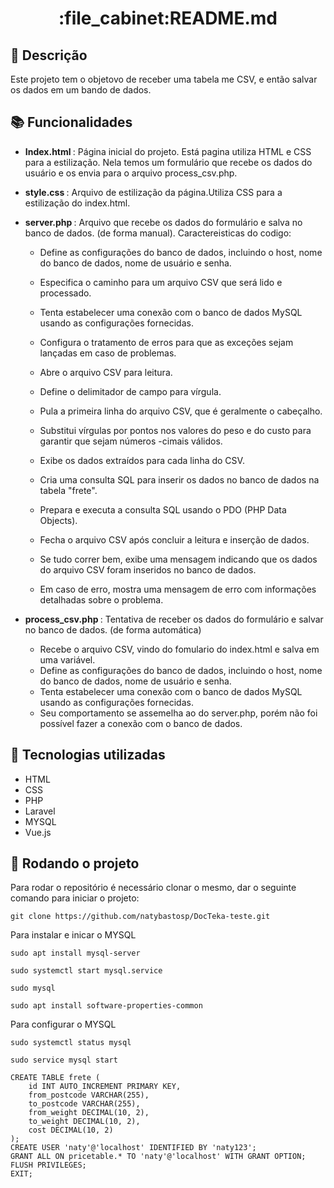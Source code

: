 <h1 align="center">:file_cabinet:README.md</h1>

## :memo: Descrição

Este projeto tem o objetovo de receber uma tabela me CSV, e então salvar os dados em um bando de dados.

## :books: Funcionalidades

-   <b>Index.html </b>: Página inicial do projeto. Está pagina utiliza HTML e CSS para a estilização. Nela temos um formulário que recebe os dados do usuário e os envia para o arquivo process_csv.php.

-   <b>style.css </b>: Arquivo de estilização da página.Utiliza CSS para a estilização do index.html.

-   <b>server.php </b>: Arquivo que recebe os dados do formulário e salva no banco de dados. (de forma manual). Caractereisticas do codigo:

    -   Define as configurações do banco de dados, incluindo o host, nome do banco de dados, nome de usuário e senha.

    -   Especifica o caminho para um arquivo CSV que será lido e processado.
    -   Tenta estabelecer uma conexão com o banco de dados MySQL usando as configurações fornecidas.
    -   Configura o tratamento de erros para que as exceções sejam lançadas em caso de problemas.
    -   Abre o arquivo CSV para leitura.
    -   Define o delimitador de campo para vírgula.
    -   Pula a primeira linha do arquivo CSV, que é geralmente o cabeçalho.
    -   Substitui vírgulas por pontos nos valores do peso e do custo para garantir que sejam números -cimais válidos.
    -   Exibe os dados extraídos para cada linha do CSV.

    -   Cria uma consulta SQL para inserir os dados no banco de dados na tabela "frete".
    -   Prepara e executa a consulta SQL usando o PDO (PHP Data Objects).
    -   Fecha o arquivo CSV após concluir a leitura e inserção de dados.
    -   Se tudo correr bem, exibe uma mensagem indicando que os dados do arquivo CSV foram inseridos no banco de dados.
    -   Em caso de erro, mostra uma mensagem de erro com informações detalhadas sobre o problema.

-   <b>process_csv.php </b>: Tentativa de receber os dados do formulário e salvar no banco de dados. (de forma automática)
    -   Recebe o arquivo CSV, vindo do fomulario do index.html e salva em uma variável.
    -   Define as configurações do banco de dados, incluindo o host, nome do banco de dados, nome de usuário e senha.
    -   Tenta estabelecer uma conexão com o banco de dados MySQL usando as configurações fornecidas.
    -   Seu comportamento se assemelha ao do server.php, porém não foi possível fazer a conexão com o banco de dados.

## :wrench: Tecnologias utilizadas

-   HTML
-   CSS
-   PHP
-   Laravel
-   MYSQL
-   Vue.js

## :rocket: Rodando o projeto

Para rodar o repositório é necessário clonar o mesmo, dar o seguinte comando para iniciar o projeto:

```
git clone https://github.com/natybastosp/DocTeka-teste.git
```

Para instalar e inicar o MYSQL

```
sudo apt install mysql-server
```

```
sudo systemctl start mysql.service
```

```
sudo mysql
```

```
sudo apt install software-properties-common
```

Para configurar o MYSQL

```
sudo systemctl status mysql
```

```
sudo service mysql start
```

```
CREATE TABLE frete (
    id INT AUTO_INCREMENT PRIMARY KEY,
    from_postcode VARCHAR(255),
    to_postcode VARCHAR(255),
    from_weight DECIMAL(10, 2),
    to_weight DECIMAL(10, 2),
    cost DECIMAL(10, 2)
);
CREATE USER 'naty'@'localhost' IDENTIFIED BY 'naty123';
GRANT ALL ON pricetable.* TO 'naty'@'localhost' WITH GRANT OPTION;
FLUSH PRIVILEGES;
EXIT;
```
